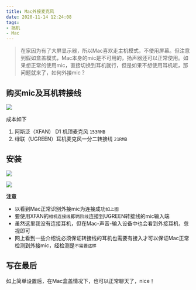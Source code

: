```yaml
---
title: Mac外接麦克风
date: 2020-11-14 12:24:08
tags:
- 搞机
- Mac
---
```

>  在家因为有了大屏显示器，所以Mac喜欢走主机模式，不使用屏幕。但注意到假如盒盖模式，Mac本身的mic是不可用的，扬声器还可以正常使用。如果想正常的使用mic，直接切换到耳机就行，但是如果不想使用耳机呢，那问题就来了，如何外接mic？

## 购买mic及耳机转接线


![](https://static.1991421.cn/2020/2020-11-14-123022.jpeg)


成本如下

1. 阿斯泛（XFAN） D1 机顶麦克风 `153RMB`
2. 绿联（UGREEN）耳机麦克风一分二转接线 `21RMB`

## 安装


![](https://static.1991421.cn/2020/2020-11-14-124135.jpeg)


![](https://static.1991421.cn/2020/2020-11-14-124248.jpeg)


**注意**
- 以看到Mac正常识别外接mic为连接成功`如上图`
- 要使用XFAN的`相机连接线`即`两阶线`连接到UGREEN转接线的mic输入端
- 虽然这里我没有连接耳机，但在Mac-声音-输入设备中也会看到外接耳机，忽视即可
- 网上看到一些介绍说必须保证转接线的耳机也需要有接入才可以保证Mac正常检测到外接mic，经检测是`不需要这样`

## 写在最后
如上简单设置后，在Mac盒盖情况下，也可以正常聊天了，nice！

